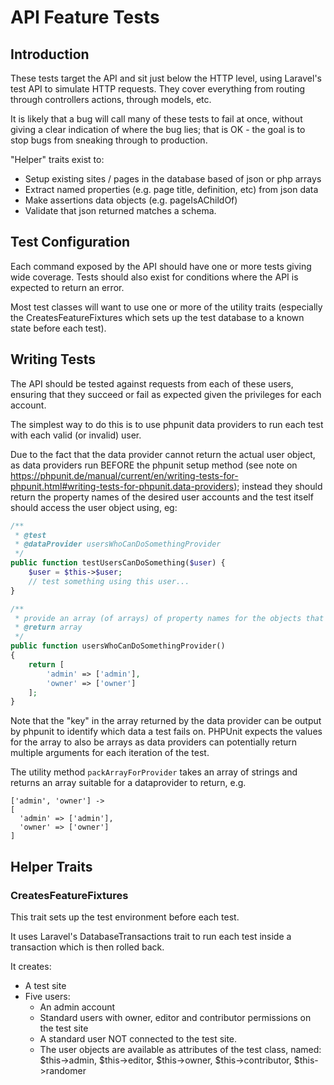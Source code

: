 # API Feature Tests

## Introduction

These tests target the API and sit just below the HTTP level, using Laravel's test
API to simulate HTTP requests. They cover everything from routing through controllers
actions, through models, etc.

It is likely that a bug will call many of these tests to fail at once, without giving a
clear indication of where the bug lies; that is OK - the goal is to stop bugs from 
sneaking through to production.

"Helper" traits exist to:
 
 * Setup existing sites / pages in the database based of json or php arrays
 * Extract named properties (e.g. page title, definition, etc) from json data
 * Make assertions data objects (e.g. pageIsAChildOf)
 * Validate that json returned matches a schema.


## Test Configuration 

Each command exposed by the API should have one or more tests giving wide coverage.
Tests should also exist for conditions where the API is expected to return an error.

Most test classes will want to use one or more of the utility traits (especially the
CreatesFeatureFixtures which sets up the test database to a known state before each test).


## Writing Tests

The API should be tested against requests from each of these users, ensuring that
they succeed or fail as expected given the privileges for each account.

The simplest way to do this is to use phpunit data providers to run each test
with each valid (or invalid) user.

Due to the fact that the data provider cannot return the actual user object, as
data providers run BEFORE the phpunit setup method 
(see note on https://phpunit.de/manual/current/en/writing-tests-for-phpunit.html#writing-tests-for-phpunit.data-providers);
instead they should return the property names of the desired user accounts
and the test itself should access the user object using, eg:

```php
/**
 * @test
 * @dataProvider usersWhoCanDoSomethingProvider
 */
public function testUsersCanDoSomething($user) {
    $user = $this->$user;
    // test something using this user...
}

/**
 * provide an array (of arrays) of property names for the objects that can do this something
 * @return array
 */
public function usersWhoCanDoSomethingProvider()
{
    return [
        'admin' => ['admin'],
        'owner' => ['owner']
    ];
}
```

Note that the "key" in the array returned by the data provider can be output by
phpunit to identify which data a test fails on. PHPUnit expects the values 
for the array to also be arrays as data providers can potentially return 
multiple arguments for each iteration of the test.	 
	 
The utility method ``packArrayForProvider`` takes an array of strings and returns
an array suitable for a dataprovider to return, e.g. 
 
    ['admin', 'owner'] -> 
    [
      'admin' => ['admin'], 
      'owner' => ['owner']
    ]


## Helper Traits

### CreatesFeatureFixtures

This trait sets up the test environment before each test. 

It uses Laravel's DatabaseTransactions trait to run each test inside a transaction
which is then rolled back.

It creates:

* A test site
* Five users:
  * An admin account
  * Standard users with owner, editor and contributor permissions on the test site
  * A standard user NOT connected to the test site.
  * The user objects are available as attributes of the test class, named:
    $this->admin, $this->editor, $this->owner, $this->contributor, $this->randomer
    

